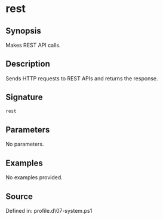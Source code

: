 # rest

## Synopsis

Makes REST API calls.

## Description

Sends HTTP requests to REST APIs and returns the response.

## Signature

```powershell
rest
```

## Parameters

No parameters.

## Examples

No examples provided.

## Source

Defined in: profile.d\07-system.ps1
